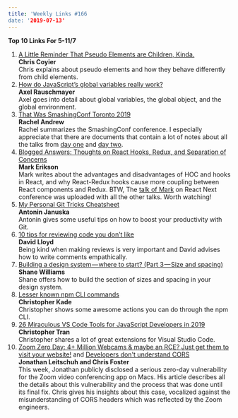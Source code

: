 ```yaml
---
title: 'Weekly Links #166
date: '2019-07-13'
---
```


**Top 10 Links For 5-11/7**

1. [A Little Reminder That Pseudo Elements are Children, Kinda.](https://css-tricks.com/a-little-reminder-that-pseudo-elements-are-children-kinda/)  
   **Chris Coyier**  
   Chris explains about pseudo elements and how they behave differently from child elements.
2. [How do JavaScript’s global variables really work?](https://2ality.com/2019/07/global-scope.html)  
   **Axel Rauschmayer**  
   Axel goes into detail about global variables, the global object, and the global environment.
3. [That Was SmashingConf Toronto 2019](https://www.smashingmagazine.com/2019/07/smashingconf-toronto-2019/)  
   **Rachel Andrew**  
   Rachel summarizes the SmashingConf conference. I especially appreciate that there are documents that contain a lot of notes about all the talks from [day one](https://docs.google.com/document/d/1M37JEJWaj-ShScJNi5v7Mf-Mvl1T9SIbimxRQHGioYA/edit#heading=h.oq9dlh6pjuml) and [day two](https://docs.google.com/document/d/125nM6oOsZEq-RR6RSBAGDG5Z0zkjPqH3zzud0ThLoiw/edit#heading=h.oq9dlh6pjuml).
4. [Blogged Answers: Thoughts on React Hooks, Redux, and Separation of Concerns](https://blog.isquaredsoftware.com/2019/07/blogged-answers-thoughts-on-hooks/)  
   **Mark Erikson**  
   Mark writes about the advantages and disadvantages of HOC and hooks in React, and why React-Redux hooks cause more coupling between React components and Redux. BTW, The [talk of Mark](https://www.youtube.com/watch?v=yOZ4Ml9LlWE&list=PLMYVq3z1QxSrtc-VmYeAoBwVJZFYMkovU&index=18) on React Next conference was uploaded with all the other talks. Worth watching!
5. [My Personal Git Tricks Cheatsheet](https://dev.to/antjanus/my-personal-git-tricks-cheatsheet-23j1)  
   **Antonin Januska**  
   Antonin gives some useful tips on how to boost your productivity with Git.
6. [10 tips for reviewing code you don’t like](https://developers.redhat.com/blog/2019/07/08/10-tips-for-reviewing-code-you-dont-like/)  
   **David Lloyd**  
   Being kind when making reviews is very important and David advises how to write comments empathically.
7. [Building a design system — where to start? (Part 3 — Size and spacing)](https://uxdesign.cc/building-a-design-system-where-to-start-part-3-size-and-spacing-a6f6f623491a)  
   **Shane Williams**  
    Shane offers how to build the section of sizes and spacing in your design system.
8. [Lesser known npm CLI commands](https://dev.to/christopherkade/lesser-known-npm-cli-commands-46fe)  
   **Christopher Kade**  
   Christopher shows some awesome actions you can do through the npm CLI.
9. [26 Miraculous VS Code Tools for JavaScript Developers in 2019](https://dev.to/jsmanifest/26-miraculous-vs-code-tools-for-javascript-developers-in-2019-50gg)  
   **Christopher Tran**  
   Christopher shares a lot of great extensions for Visual Studio Code.
10. [Zoom Zero Day: 4+ Million Webcams & maybe an RCE? Just get them to visit your website!](https://medium.com/bugbountywriteup/zoom-zero-day-4-million-webcams-maybe-an-rce-just-get-them-to-visit-your-website-ac75c83f4ef5) and [Developers don't understand CORS](https://fosterelli.co/developers-dont-understand-cors)  
    **Jonathan Leitschuh and Chris Foster**  
    This week, Jonathan publicly disclosed a serious zero-day vulnerability for the Zoom video conferencing app on Macs. His article describes all the details about this vulnerability and the process that was done until its final fix. Chris gives his insights about this case, vocalized against the misunderstanding of CORS headers which was reflected by the Zoom engineers.
